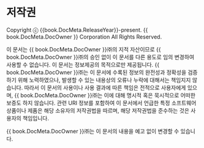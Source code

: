 <!-- Note! This content includes shared parts. Therefore, when you update this file, you should beware of synchronization. -->

<!-- Start of the shared content: Glossary -->

# 저작권

Copyright ⓒ {{book.DocMeta.ReleaseYear}}-present. {{ book.DocMeta.DocOwner }} Corporation All Rights Reserved.

이 문서는 {{ book.DocMeta.DocOwner }}㈜의 지적 자산이므로 {{ book.DocMeta.DocOwner }}㈜의 승인 없이 이 문서를 다른 용도로 임의 변경하여 사용할 수 없습니다.
이 문서는 정보제공의 목적으로만 제공됩니다. {{ book.DocMeta.DocOwner }}㈜는 이 문서에 수록된 정보의 완전성과 정확성을 검증하기 위해 노력하였으나, 발생할 수 있는 내용상의 오류나 누락에 대해서는 책임지지 않습니다. 따라서 이 문서의 사용이나 사용 결과에 따른 책임은 전적으로 사용자에게 있으며, {{ book.DocMeta.DocOwner }}㈜는 이에 대해 명시적 혹은 묵시적으로 어떠한 보증도 하지 않습니다. 관련 URI 정보를 포함하여 이 문서에서 언급한 특정 소프트웨어 상품이나 제품은 해당 소유자의 저작권법을 따르며, 해당 저작권법을 준수하는 것은 사용자의 책임입니다.

{{ book.DocMeta.DocOwner }}㈜는 이 문서의 내용을 예고 없이 변경할 수 있습니다.

<!-- End of the shared content -->

